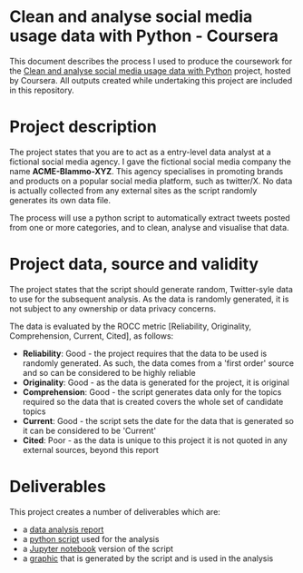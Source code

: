 # Clean and analyse social media usage data with Python - Coursera
This document describes the process I used to produce the coursework for the [Clean and analyse social media usage data with Python](https://www.coursera.org/learn/analyze-social-media-python/) project, hosted by Coursera. All outputs created while undertaking this project are included in this repository.

# Project description
The project states that you are to act as a entry-level data analyst at a fictional social media agency. I gave the fictional social media company the name **ACME-Blammo-XYZ**. This agency specialises in promoting brands and products on a popular social media platform, such as twitter/X. No data is actually collected from any external sites as the script randomly generates its own data file.

The process will use a python script to automatically extract tweets posted from one or more categories, and to clean, analyse and visualise that data.

# Project data, source and validity
The project states that the script should generate random, Twitter-syle data to use for the subsequent analysis. As the data is randomly generated, it is not subject to any ownership or data privacy concerns.

The data is evaluated by the ROCC metric [Reliability, Originality, Comprehension, Current, Cited], as follows:
- **Reliability**: Good - the project requires that the data to be used is randomly generated. As such, the data comes from a 'first order' source and so can be considered to be highly reliable
-  **Originality**: Good - as the data is generated for the project, it is original
-  **Comprehension**: Good - the script generates data only for the topics required so the data that is created covers the whole set of candidate topics
-  **Current**: Good - the script sets the date for the data that is generated so it can be considered to be 'Current'
-  **Cited**: Poor - as the data is unique to this project it is not quoted in any external sources, beyond this report

# Deliverables
This project creates a number of deliverables which are:
- a [data analysis report](./Report.md)
- a [python script](./twitter_analysis.py) used for the analysis
- a [Jupyter notebook](./twitter_analysis.ipynb) version of the script
- a [graphic](./seaborn_boxplot.png) that is generated by the script and is used in the analysis
